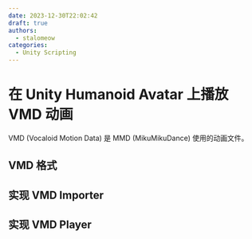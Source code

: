 ```yaml
---
date: 2023-12-30T22:02:42
draft: true
authors:
  - stalomeow
categories:
  - Unity Scripting
---
```


# 在 Unity Humanoid Avatar 上播放 VMD 动画

VMD (Vocaloid Motion Data) 是 MMD (MikuMikuDance) 使用的动画文件。

<!-- more -->

## VMD 格式

## 实现 VMD Importer

## 实现 VMD Player
